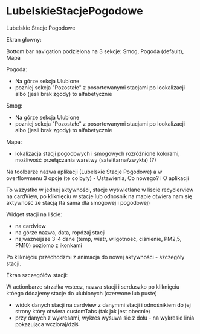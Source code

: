 # LubelskieStacjePogodowe

Lubelskie Stacje Pogodowe

Ekran głowny:

Bottom bar navigation podzielona na 3 sekcje: Smog, Pogoda (default), Mapa

Pogoda:
- Na górze sekcja Ulubione
- pozniej sekcja "Pozostałe" z posortowanymi stacjami po lookalizacji albo (jesli brak zgody) to alfabetycznie

Smog:
- Na górze sekcja Ulubione
- pozniej sekcja "Pozostałe" z posortowanymi stacjami po lookalizacji albo (jesli brak zgody) to alfabetycznie

Mapa:
- lokalizacja stacji pogodowych i smogowych rozróżnione kolorami, możliwość przełączania warstwy (satelitarna/zwykła) (?)

Na toolbarze nazwa aplikacji (Lubelskie Stacje Pogodowe) a w overflowmenu 3 opcje (te co były) - Ustawienia, Co nowego? i O aplikacji

To wszystko w jednej aktywności, stacje wyświetlane w liscie recyclerview na cardView, po kliknięciu w stacje lub odnośnik na mapie otwiera nam się aktywność ze stacją (ta sama dla smogowej i pogodowej)

Widget stacji na liście:

- na cardview
- na górze nazwa, data, ropdzaj stacji
- najwazneijsze 3-4 dane (temp, wiatr, wilgotność, ciśnienie, PM2,5, PM10) poziomo z ikonkami

Po kliknięciu przechodzmi z animacja do nowej aktywności - szczegóły stacji.

Ekran szczegółów stacji:

W actionbarze strzałka wstecz, nazwa stacji i serduszko po kliknięciu któego ddoajemy stacje do ulubionych (czerwone lub puste)

- widok danych stacji na cardview z danymmi stacji i odnośnikiem do jej strony który otwiera customTabs (tak jak jest obecnie)
- przy danych z wykresami, wykres wysuwa sie z dołu - na wykresie linia pokazująca wczioraj/dziś



